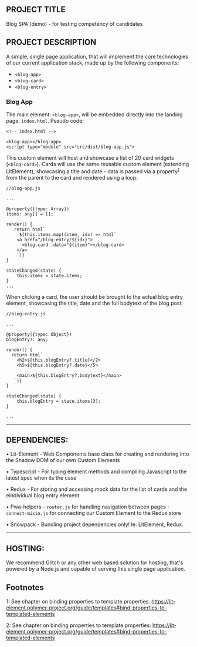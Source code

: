
## PROJECT TITLE

Blog SPA (demo) - for testing competency of candidates


## PROJECT DESCRIPTION

A simple, single page application, that will implement the core technologies of our current application stack, made up by the following components:

- `<blog-app>`
- `<blog-card>`
- `<blog-entry>`

### Blog App
The main element: `<blog-app>`, will be embedded directly into the landing page: `index.html`. Pseudo code:

```
<!-- index.html -->

<blog-app></blog-app>
<script type="module" src="src/dist/blog-app.js">

```
This custom element will host and showcase a list of 20 card widgets (`<blog-card>`). Cards will use the same reusable custom element (extending LitElement), showcasing a title and date - data is passed via a property<sup>[1](#myfootnote1)</sup> from the parent to the card and rendered using a loop:

```
//blog-app.js

...

@property({type: Array})
items: any[] = [];

render() {
   return html`
     ${this.items.map((item, idx) => html`
	<a href="/blog-entry/${idx}">
	  <blog-card .data="${item}"></blog-card>
	</a>
    `)}
}

stateChanged(state) {
    this.items = state.items;
}
...
```

When clicking a card, the user should be brought to the actual blog entry element, showcasing the title, date and the full bodytext of the blog post:

```
//blog-entry.js

...

@property({type: Object})
blogEntry?: any;

render() {
  return html`
    <h2>${this.blogEntry?.title}</2>
	<h5>${this.blogEntry?.date}</5>

	<main>${this.blogEntry?.bodytext}</main>
   `)}
}

stateChanged(state) {
    this.blogEntry = state.items[3];
}

...

```

-----------------

## DEPENDENCIES:

• Lit-Element
	- Web Components base class for creating and rendering into the Shadow DOM of our own Custom Elements

• Typescript
	- For typing element methods and compiling Javascript to the latest spec when its the case

• Redux
	- For storing and accessing mock data for the list of cards and the eindividual blog entry element

• Pwa-helpers
	- `router.js` for handling navigation between pages
	- `connect-mixin.js` for connecting our Custom Element to the Redux store

• Snowpack
	- Bundling project dependencies only! Ie: LitElement, Redux.


-----------------

## HOSTING:

We recommend Glitch or any other web based solution for hosting, that's powered by a Node.js and capable of serving this single page application.

## Footnotes

<a name="myfootnote1">1</a>: See chapter on binding properties to template properties:
https://lit-element.polymer-project.org/guide/templates#bind-properties-to-templated-elements

<a name="myfootnote2">2</a>: See chapter on binding properties to template properties:
https://lit-element.polymer-project.org/guide/templates#bind-properties-to-templated-elements






